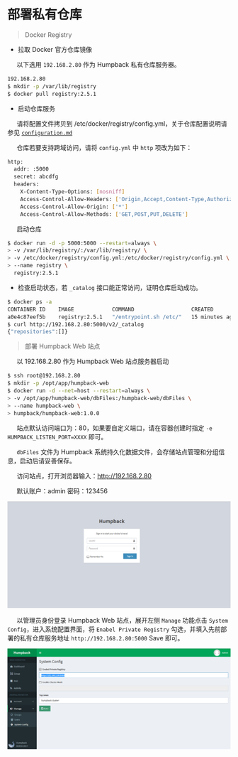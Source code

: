 # 部署私有仓库

> Docker Registry

- 拉取 Docker 官方仓库镜像   

&ensp;&ensp;&ensp;以下选用 `192.168.2.80` 作为 Humpback 私有仓库服务器。

```bash
192.168.2.80
$ mkdir -p /var/lib/registry
$ docker pull registry:2.5.1
```

- 启动仓库服务

&ensp;&ensp;&ensp;请将配置文件拷贝到 /etc/docker/registry/config.yml，关于仓库配置说明请参见 <a href="https://github.com/docker/distribution/blob/master/docs/configuration.md">`configuration.md` </a>

&ensp;&ensp;&ensp;仓库若要支持跨域访问，请将 `config.yml` 中 `http` 项改为如下：   

```bash
http:
  addr: :5000
  secret: abcdfg
  headers:
    X-Content-Type-Options: [nosniff]
    Access-Control-Allow-Headers: ['Origin,Accept,Content-Type,Authorization']
    Access-Control-Allow-Origin: ['*']
    Access-Control-Allow-Methods: ['GET,POST,PUT,DELETE']
```
&ensp;&ensp;&ensp;启动仓库   

```bash
$ docker run -d -p 5000:5000 --restart=always \
> -v /var/lib/registry/:/var/lib/registry/ \
> -v /etc/docker/registry/config.yml:/etc/docker/registry/config.yml \
> --name registry \
  registry:2.5.1
```
- 检查启动状态，若 `_catalog` 接口能正常访问，证明仓库启动成功。    

```bash
$ docker ps -a
CONTAINER ID    IMAGE            COMMAND                  CREATED         STATUS            PORTS                    NAMES
a0e4c87eef5b    registry:2.5.1   "/entrypoint.sh /etc/"   15 minutes ago  45 seconds ago    0.0.0.0:5000->5000/tcp   registry
$ curl http://192.168.2.80:5000/v2/_catalog
{"repositories":[]}
``` 

> 部署 Humpback Web 站点   

&ensp;&ensp;&ensp;以 192.168.2.80 作为 Humpback Web 站点服务器启动

```bash
$ ssh root@192.168.2.80
$ mkdir -p /opt/app/humpback-web
$ docker run -d --net=host --restart=always \
> -v /opt/app/humpback-web/dbFiles:/humpback-web/dbFiles \
> --name humpback-web \
> humpback/humpback-web:1.0.0
```
&ensp;&ensp;&ensp;站点默认访问端口为：80，如果要自定义端口，请在容器创建时指定 `-e HUMPBACK_LISTEN_PORT=XXXX` 即可。   

&ensp;&ensp;&ensp;`dbFiles` 文件为 Humpback 系统持久化数据文件，会存储站点管理和分组信息，启动后请妥善保存。

&ensp;&ensp;&ensp;访问站点，打开浏览器输入：http://192.168.2.80    

&ensp;&ensp;&ensp;默认账户：admin  密码：123456   

![Humpback Web](_media/humpback-web.png)

&ensp;&ensp;&ensp;以管理员身份登录 Humpback Web 站点，展开左侧 `Manage` 功能点击 `System Config`，进入系统配置界面，将 `Enabel Private Registry` 勾选，并填入先前部署的私有仓库服务地址 `http://192.168.2.80:5000` Save 即可。 

![Humpback Web Registry Bind](_media/humpback-web-registry-bind.png)
